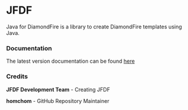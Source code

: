 # JFDF

Java for DiamondFire is a library to create DiamondFire templates using Java.

### Documentation

The latest version documentation can be found [here](https://jfdf-docs.netlify.app/latest/)

### Credits

**JFDF Development Team** - Creating JFDF

**homchom** - GitHub Repository Maintainer